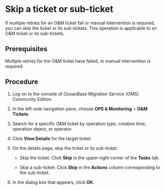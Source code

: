 # Skip a ticket or sub-ticket

If multiple retries for an O&M ticket fail or manual intervention is required, you can skip the ticket or its sub-tickets. This operation is applicable to an O&M ticket or its sub-tickets.

## Prerequisites

Multiple retries for the O&M ticket have failed, or manual intervention is required.

## Procedure

1. Log on to the console of OceanBase Migration Service (OMS) Community Edition.

2. In the left-side navigation pane, choose **OPS & Monitoring** > **O&M Tickets**.

3. Search for a specific O&M ticket by operation type, creation time, operation object, or operator.

4. Click **View Details** for the target ticket.

5. On the details page, skip the ticket or its sub-ticket.

   * Skip the ticket: Click **Skip** in the upper-right corner of the **Tasks** tab.

   * Skip a sub-ticket: Click **Skip** in the **Actions** column corresponding to the sub-ticket.

6. In the dialog box that appears, click **OK**.
